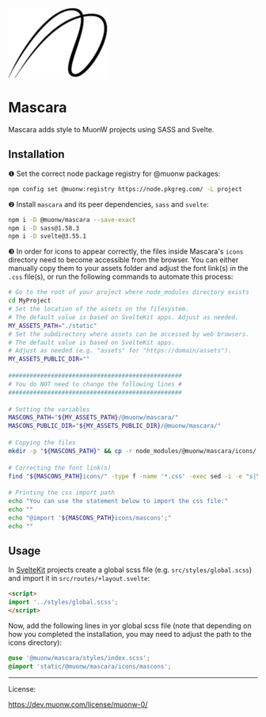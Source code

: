 ![MuonW Mascara](https://raw.githubusercontent.com/muonw/muonw-mascara/v0.1.11/src/data/mascara_200x142.png)

# Mascara

Mascara adds style to MuonW projects using SASS and Svelte.

## Installation

❶ Set the correct node package registry for @muonw packages:

```sh
npm config set @muonw:registry https://node.pkgreg.com/ -L project
```

❷ Install `mascara` and its peer dependencies, `sass` and `svelte`:

```sh
npm i -D @muonw/mascara --save-exact
npm i -D sass@1.58.3
npm i -D svelte@3.55.1
```

❸ In order for icons to appear correctly, the files inside Mascara's `icons` directory need to become accessible from the browser. You can either manually copy them to your assets folder and adjust the font link(s) in the `.css` file(s), or run the following commands to automate this process:

```sh
# Go to the root of your project where node_modules directory exists
cd MyProject
# Set the location of the assets on the filesystem.
# The default value is based on SvelteKit apps. Adjust as needed.
MY_ASSETS_PATH="./static"
# Set the subdirectory where assets can be accessed by web browsers.
# The default value is based on SvelteKit apps.
# Adjust as needed (e.g. "assets" for "https://domain/assets").
MY_ASSETS_PUBLIC_DIR=""

#################################################
# You do NOT need to change the following lines #
#################################################

# Setting the variables
MASCONS_PATH="${MY_ASSETS_PATH}/@muonw/mascara/"
MASCONS_PUBLIC_DIR="${MY_ASSETS_PUBLIC_DIR}/@muonw/mascara/"

# Copying the files
mkdir -p "${MASCONS_PATH}" && cp -r node_modules/@muonw/mascara/icons/ "${MASCONS_PATH}"

# Correcting the font link(s)
find "${MASCONS_PATH}icons/" -type f -name '*.css' -exec sed -i -e "s|\"/@muonw/mascara/icons/|\"${MASCONS_PUBLIC_DIR}icons/|g" {} \;

# Printing the css import path
echo "You can use the statement below to import the css file:"
echo ""
echo "@import '${MASCONS_PATH}icons/mascons';"
echo ""
```

## Usage

In [SvelteKit](https://github.com/sveltejs/kit) projects create a global scss file (e.g. `src/styles/global.scss`) and import it in `src/routes/+layout.svelte`:

```html
<script>
import '../styles/global.scss';
</script>
```

Now, add the following lines in yor global scss file (note that depending on how you completed the installation, you may need to adjust the path to the icons directory):

```scss
@use '@muonw/mascara/styles/index.scss';
@import 'static/@muonw/mascara/icons/mascons';
```

<hr>

License:

https://dev.muonw.com/license/muonw-0/